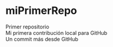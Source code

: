 # miPrimerRepo
Primer repositorio  
Mi primera contribución local para GitHub  
Un commit más desde GitHub
